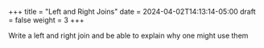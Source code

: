 +++
title = "Left and Right Joins"
date = 2024-04-02T14:13:14-05:00
draft = false
weight = 3
+++

Write a left and right join and be able to explain why one might use them